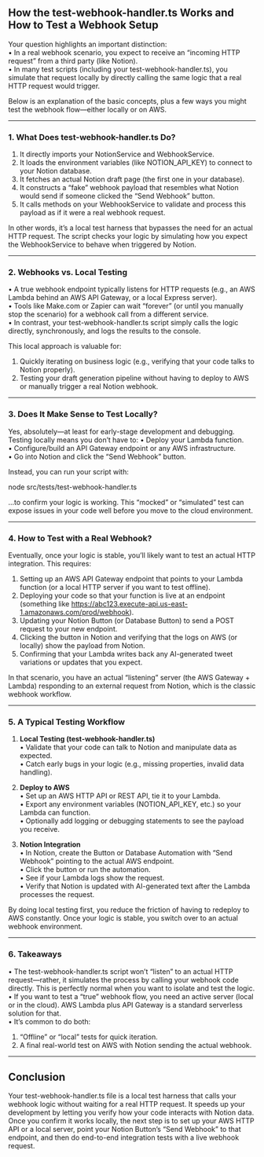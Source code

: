 ## How the test-webhook-handler.ts Works and How to Test a Webhook Setup

Your question highlights an important distinction:  
• In a real webhook scenario, you expect to receive an “incoming HTTP request” from a third party (like Notion).  
• In many test scripts (including your test-webhook-handler.ts), you simulate that request locally by directly calling the same logic that a real HTTP request would trigger.

Below is an explanation of the basic concepts, plus a few ways you might test the webhook flow—either locally or on AWS.

---

### 1. What Does test-webhook-handler.ts Do?

1. It directly imports your NotionService and WebhookService.  
2. It loads the environment variables (like NOTION_API_KEY) to connect to your Notion database.  
3. It fetches an actual Notion draft page (the first one in your database).  
4. It constructs a “fake” webhook payload that resembles what Notion would send if someone clicked the “Send Webhook” button.  
5. It calls methods on your WebhookService to validate and process this payload as if it were a real webhook request.  

In other words, it’s a local test harness that bypasses the need for an actual HTTP request. The script checks your logic by simulating how you expect the WebhookService to behave when triggered by Notion.

---

### 2. Webhooks vs. Local Testing

• A true webhook endpoint typically listens for HTTP requests (e.g., an AWS Lambda behind an AWS API Gateway, or a local Express server).  
• Tools like Make.com or Zapier can wait “forever” (or until you manually stop the scenario) for a webhook call from a different service.  
• In contrast, your test-webhook-handler.ts script simply calls the logic directly, synchronously, and logs the results to the console.

This local approach is valuable for:
1. Quickly iterating on business logic (e.g., verifying that your code talks to Notion properly).  
2. Testing your draft generation pipeline without having to deploy to AWS or manually trigger a real Notion webhook.

---

### 3. Does It Make Sense to Test Locally?

Yes, absolutely—at least for early-stage development and debugging. Testing locally means you don’t have to:
• Deploy your Lambda function.  
• Configure/build an API Gateway endpoint or any AWS infrastructure.  
• Go into Notion and click the “Send Webhook” button.  

Instead, you can run your script with:
  
  node src/tests/test-webhook-handler.ts  

…to confirm your logic is working. This “mocked” or “simulated” test can expose issues in your code well before you move to the cloud environment.

---

### 4. How to Test with a Real Webhook?

Eventually, once your logic is stable, you’ll likely want to test an actual HTTP integration. This requires:

1. Setting up an AWS API Gateway endpoint that points to your Lambda function (or a local HTTP server if you want to test offline).  
2. Deploying your code so that your function is live at an endpoint (something like https://abc123.execute-api.us-east-1.amazonaws.com/prod/webhook).  
3. Updating your Notion Button (or Database Button) to send a POST request to your new endpoint.  
4. Clicking the button in Notion and verifying that the logs on AWS (or locally) show the payload from Notion.  
5. Confirming that your Lambda writes back any AI-generated tweet variations or updates that you expect.

In that scenario, you have an actual “listening” server (the AWS Gateway + Lambda) responding to an external request from Notion, which is the classic webhook workflow.

---

### 5. A Typical Testing Workflow

1. **Local Testing (test-webhook-handler.ts)**  
   • Validate that your code can talk to Notion and manipulate data as expected.  
   • Catch early bugs in your logic (e.g., missing properties, invalid data handling).  

2. **Deploy to AWS**  
   • Set up an AWS HTTP API or REST API, tie it to your Lambda.  
   • Export any environment variables (NOTION_API_KEY, etc.) so your Lambda can function.  
   • Optionally add logging or debugging statements to see the payload you receive.

3. **Notion Integration**  
   • In Notion, create the Button or Database Automation with “Send Webhook” pointing to the actual AWS endpoint.  
   • Click the button or run the automation.  
   • See if your Lambda logs show the request.  
   • Verify that Notion is updated with AI-generated text after the Lambda processes the request.

By doing local testing first, you reduce the friction of having to redeploy to AWS constantly. Once your logic is stable, you switch over to an actual webhook environment.

---

### 6. Takeaways

• The test-webhook-handler.ts script won’t “listen” to an actual HTTP request—rather, it simulates the process by calling your webhook code directly. This is perfectly normal when you want to isolate and test the logic.  
• If you want to test a “true” webhook flow, you need an active server (local or in the cloud). AWS Lambda plus API Gateway is a standard serverless solution for that.  
• It’s common to do both:  
  1. “Offline” or “local” tests for quick iteration.  
  2. A final real-world test on AWS with Notion sending the actual webhook.

---

## Conclusion

Your test-webhook-handler.ts file is a local test harness that calls your webhook logic without waiting for a real HTTP request. It speeds up your development by letting you verify how your code interacts with Notion data. Once you confirm it works locally, the next step is to set up your AWS HTTP API or a local server, point your Notion Button’s “Send Webhook” to that endpoint, and then do end-to-end integration tests with a live webhook request.